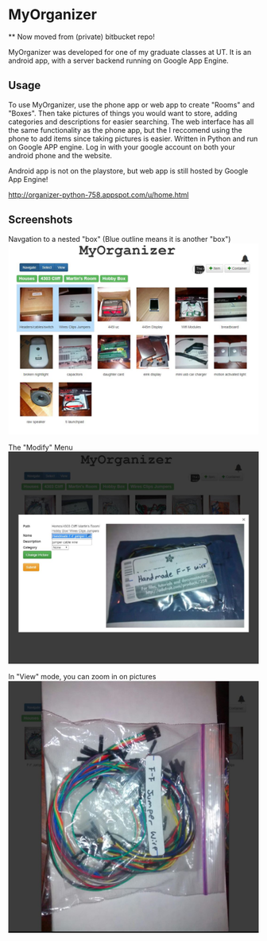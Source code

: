 MyOrganizer
=======

** Now moved from (private) bitbucket repo!


MyOrganizer was developed for one of my graduate classes at UT. It is an android app, with a server backend running on Google App Engine.


Usage
-----
To use MyOrganizer, use  the phone app or web app to create "Rooms" and "Boxes". Then take pictures of things you would want to store, adding categories and descriptions for easier searching. The web interface has all  the same functionality as the phone app, but the I reccomend using the phone to add items since taking pictures is easier. Written in Python and run on Google APP engine. Log in with your google account on both your android phone and the website.

Android app is not on the playstore, but web app is still hosted by Google App Engine!

http://organizer-python-758.appspot.com/u/home.html

Screenshots
-----------
Navgation to a nested "box" (Blue outline means it is another "box")
![screenshot1](https://github.com/mtaren/MyOrganizer/raw/master/docs/screenshot1.png)

The "Modify" Menu
![screenshot2](https://github.com/mtaren/MyOrganizer/raw/master/docs/screenshot2.png)

In "View" mode, you can zoom in on pictures
![screenshot3](https://github.com/mtaren/MyOrganizer/raw/master/docs/screenshot3.png)
